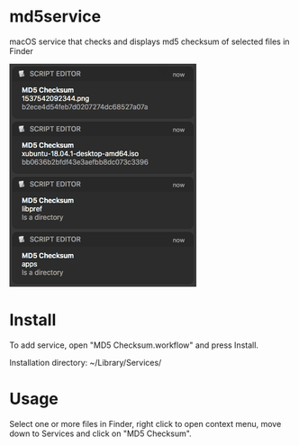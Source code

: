 # md5service
macOS service that checks and displays md5 checksum of selected files in Finder

![Screenshot](screenshot.png)
# Install
To add service, open "MD5 Checksum.workflow" and press Install.

Installation directory: ~/Library/Services/

# Usage
Select one or more files in Finder, right click to open context menu, move down to Services and click on "MD5 Checksum".
